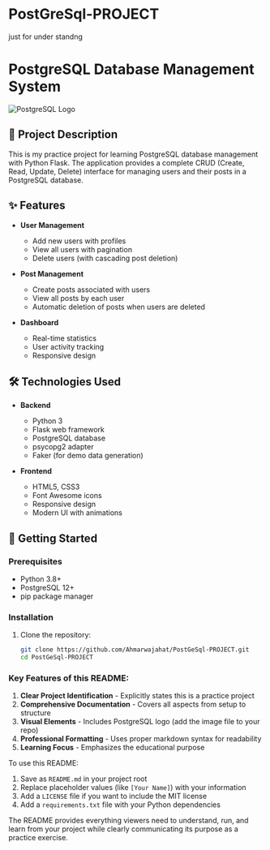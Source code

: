 # PostGreSql-PROJECT
just for under standng
# PostgreSQL Database Management System

![PostgreSQL Logo](https://www.postgresql.org/media/img/about/press/elephant.png)

## 📝 Project Description
This is my practice project for learning PostgreSQL database management with Python Flask. The application provides a complete CRUD (Create, Read, Update, Delete) interface for managing users and their posts in a PostgreSQL database.

## ✨ Features
- **User Management**
  - Add new users with profiles
  - View all users with pagination
  - Delete users (with cascading post deletion)
  
- **Post Management**
  - Create posts associated with users
  - View all posts by each user
  - Automatic deletion of posts when users are deleted

- **Dashboard**
  - Real-time statistics
  - User activity tracking
  - Responsive design

## 🛠️ Technologies Used
- **Backend**
  - Python 3
  - Flask web framework
  - PostgreSQL database
  - psycopg2 adapter
  - Faker (for demo data generation)

- **Frontend**
  - HTML5, CSS3
  - Font Awesome icons
  - Responsive design
  - Modern UI with animations

## 🚀 Getting Started

### Prerequisites
- Python 3.8+
- PostgreSQL 12+
- pip package manager

### Installation
1. Clone the repository:
   ```bash
   git clone https://github.com/Ahmarwajahat/PostGeSql-PROJECT.git
   cd PostGeSql-PROJECT

### Key Features of this README:
1. **Clear Project Identification** - Explicitly states this is a practice project
2. **Comprehensive Documentation** - Covers all aspects from setup to structure
3. **Visual Elements** - Includes PostgreSQL logo (add the image file to your repo)
4. **Professional Formatting** - Uses proper markdown syntax for readability
5. **Learning Focus** - Emphasizes the educational purpose

To use this README:
1. Save as `README.md` in your project root
2. Replace placeholder values (like `[Your Name]`) with your information
3. Add a `LICENSE` file if you want to include the MIT license
4. Add a `requirements.txt` file with your Python dependencies

The README provides everything viewers need to understand, run, and learn from your project while clearly communicating its purpose as a practice exercise.
